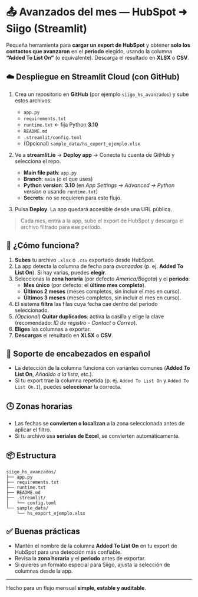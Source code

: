 # 📤 Avanzados del mes — HubSpot ➜ Siigo (Streamlit)

Pequeña herramienta para **cargar un export de HubSpot** y obtener **solo los contactos que avanzaron** en el **periodo** elegido, usando la columna **“Added To List On”** (o equivalente). Descarga el resultado en **XLSX** o **CSV**.

## ☁️ Despliegue en Streamlit Cloud (con GitHub)
1. Crea un repositorio en **GitHub** (por ejemplo `siigo_hs_avanzados`) y sube estos archivos:
   - `app.py`
   - `requirements.txt`
   - `runtime.txt`  ← fija Python **3.10**
   - `README.md`
   - `.streamlit/config.toml`
   - (Opcional) `sample_data/hs_export_ejemplo.xlsx`

2. Ve a **streamlit.io** → **Deploy app** → Conecta tu cuenta de GitHub y selecciona el repo.
   - **Main file path**: `app.py`
   - **Branch**: `main` (o el que uses)
   - **Python version**: **3.10** (en *App Settings → Advanced → Python version* o usando `runtime.txt`)
   - **Secrets**: no se requieren para este flujo.

3. Pulsa **Deploy**. La app quedará accesible desde una URL pública.

> Cada mes, entra a la app, sube el export de HubSpot y descarga el archivo filtrado para ese periodo.

## 🧭 ¿Cómo funciona?
1. **Subes** tu archivo `.xlsx` o `.csv` exportado desde HubSpot.
2. La app detecta la columna de fecha para *avanzados* (p. ej. **Added To List On**). Si hay varias, puedes **elegir**.
3. Seleccionas la **zona horaria** (por defecto *America/Bogota*) y el **periodo**:
   - **Mes único** (por defecto: el **último mes completo**).
   - **Últimos 2 meses** (meses completos, sin incluir el mes en curso).
   - **Últimos 3 meses** (meses completos, sin incluir el mes en curso).
4. El sistema **filtra** las filas cuya fecha cae dentro del periodo seleccionado.
5. *(Opcional)* **Quitar duplicados**: activa la casilla y elige la clave (recomendado: *ID de registro - Contact* o *Correo*).
6. **Eliges** las columnas a exportar.
7. **Descargas** el resultado en **XLSX** o **CSV**.

## 🧱 Soporte de encabezados en español
- La detección de la columna funciona con variantes comunes (**Added To List On**, *Añadido a la lista*, etc.).
- Si tu export trae la columna repetida (p. ej. `Added To List On` y `Added To List On.1`), puedes **seleccionar** la correcta.

## 🕒 Zonas horarias
- Las fechas se **convierten o localizan** a la zona seleccionada antes de aplicar el filtro.
- Si tu archivo usa **seriales de Excel**, se convierten automáticamente.

## 📦 Estructura
```
siigo_hs_avanzados/
├── app.py
├── requirements.txt
├── runtime.txt
├── README.md
├── .streamlit/
│   └── config.toml
└── sample_data/
    └── hs_export_ejemplo.xlsx
```

## ✅ Buenas prácticas
- Mantén el nombre de la columna **Added To List On** en tu export de HubSpot para una detección más confiable.
- Revisa la **zona horaria** y el **periodo** antes de exportar.
- Si quieres un formato especial para Siigo, ajusta la selección de columnas desde la app.

---

Hecho para un flujo mensual **simple, estable y auditable**.
